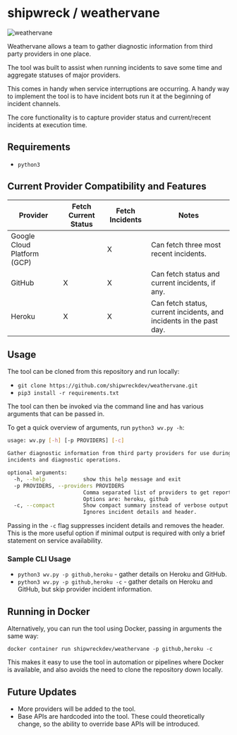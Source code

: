 # shipwreck / weathervane

![weathervane](https://github.com/shipwreckdev/weathervane/blob/master/assets/wv.png)

Weathervane allows a team to gather diagnostic information from third party providers in one place.

The tool was built to assist when running incidents to save some time and aggregate statuses of major providers.

This comes in handy when service interruptions are occurring. A handy way to implement the tool is to have incident bots run it at the beginning of incident channels.

The core functionality is to capture provider status and current/recent incidents at execution time.

## Requirements

* `python3`

## Current Provider Compatibility and Features

|Provider|Fetch Current Status|Fetch Incidents|Notes|
|--------|--------------------|---------------|-----|
|Google Cloud Platform (GCP)||X|Can fetch three most recent incidents.|
|GitHub|X|X|Can fetch status and current incidents, if any.|
|Heroku|X|X|Can fetch status, current incidents, and incidents in the past day.|

## Usage

The tool can be cloned from this repository and run locally:

* `git clone https://github.com/shipwreckdev/weathervane.git`
* `pip3 install -r requirements.txt`

The tool can then be invoked via the command line and has various arguments that can be passed in.

To get a quick overview of arguments, run `python3 wv.py -h`:

```bash
usage: wv.py [-h] [-p PROVIDERS] [-c]

Gather diagnostic information from third party providers for use during
incidents and diagnostic operations.

optional arguments:
  -h, --help            show this help message and exit
  -p PROVIDERS, --providers PROVIDERS
                        Comma separated list of providers to get reports from.
                        Options are: heroku, github
  -c, --compact         Show compact summary instead of verbose output.
                        Ignores incident details and header.
```

Passing in the `-c` flag suppresses incident details and removes the header. This is the more useful option if minimal output is required with only a brief statement on service availability.

### Sample CLI Usage

* `python3 wv.py -p github,heroku` - gather details on Heroku and GitHub.
* `python3 wv.py -p github,heroku -c` - gather details on Heroku and GitHub, but skip provider incident information.

## Running in Docker

Alternatively, you can run the tool using Docker, passing in arguments the same way:

`docker container run shipwreckdev/weathervane -p github,heroku -c`

This makes it easy to use the tool in automation or pipelines where Docker is available, and also avoids the need to clone the repository down locally.

## Future Updates

* More providers will be added to the tool.
* Base APIs are hardcoded into the tool. These could theoretically change, so the ability to override base APIs will be introduced.
